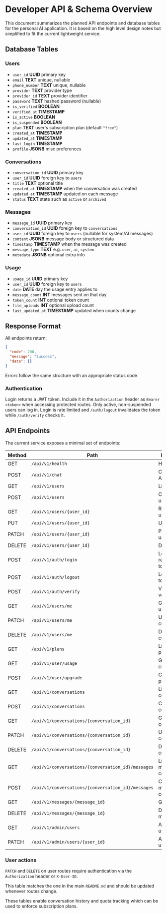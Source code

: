 # Developer API & Schema Overview

This document summarizes the planned API endpoints and database tables for the personal AI application. It is based on the high level design notes but simplified to fit the current lightweight service.

## Database Tables

### Users
- `user_id` **UUID** primary key
- `email` **TEXT** unique, nullable
- `phone_number` **TEXT** unique, nullable
- `provider` **TEXT** provider type
- `provider_id` **TEXT** provider identifier
- `password` **TEXT** hashed password (nullable)
- `is_verified` **BOOLEAN**
- `verified_at` **TIMESTAMP**
- `is_active` **BOOLEAN**
- `is_suspended` **BOOLEAN**
- `plan` **TEXT** user's subscription plan (default `"free"`)
- `created_at` **TIMESTAMP**
- `updated_at` **TIMESTAMP**
- `last_login` **TIMESTAMP**
- `profile` **JSONB** misc preferences

### Conversations
- `conversation_id` **UUID** primary key
- `user_id` **UUID** foreign key to `users`
- `title` **TEXT** optional title
- `created_at` **TIMESTAMP** when the conversation was created
- `updated_at` **TIMESTAMP** updated on each message
- `status` **TEXT** state such as `active` or `archived`

### Messages
- `message_id` **UUID** primary key
- `conversation_id` **UUID** foreign key to `conversations`
- `user_id` **UUID** foreign key to `users` (nullable for system/AI messages)
- `content` **JSONB** message body or structured data
- `timestamp` **TIMESTAMP** when the message was created
- `message_type` **TEXT** e.g. `user`, `ai`, `system`
- `metadata` **JSONB** optional extra info

### Usage
- `usage_id` **UUID** primary key
- `user_id` **UUID** foreign key to `users`
- `date` **DATE** day the usage entry applies to
- `message_count` **INT** messages sent on that day
- `token_count` **INT** optional token count
- `file_uploads` **INT** optional upload count
- `last_updated_at` **TIMESTAMP** updated when counts change

## Response Format

All endpoints return:

```json
{
  "code": 200,
  "message": "Success",
  "data": {}
}
```

Errors follow the same structure with an appropriate status code.

### Authentication

Login returns a JWT token. Include it in the `Authorization` header as
`Bearer <token>` when accessing protected routes. Only active, non-suspended
users can log in. Login is rate limited and `/auth/logout` invalidates the
token while `/auth/verify` checks it.

## API Endpoints

The current service exposes a minimal set of endpoints:

| Method | Path | Description |
| ------ | ---- | ----------- |
| GET    | `/api/v1/health` | Health check |
| POST   | `/api/v1/chat`   | Chat with the AI model |
| GET    | `/api/v1/users` | List users |
| POST   | `/api/v1/users` | Create a new user |
| GET    | `/api/v1/users/{user_id}` | Retrieve a user by ID |
| PUT    | `/api/v1/users/{user_id}` | Update a user |
| PATCH  | `/api/v1/users/{user_id}` | Partially update a user |
| DELETE | `/api/v1/users/{user_id}` | Delete a user |
| POST   | `/api/v1/auth/login` | Login and receive a token |
| POST   | `/api/v1/auth/logout` | Logout using token |
| POST   | `/api/v1/auth/verify` | Verify token validity |
| GET    | `/api/v1/users/me` | Get current user |
| PATCH  | `/api/v1/users/me` | Update current user |
| DELETE | `/api/v1/users/me` | Delete current user |
| GET    | `/api/v1/plans` | List available plans |
| GET    | `/api/v1/user/usage` | Get usage for current user |
| POST   | `/api/v1/user/upgrade` | Change user plan |
| GET    | `/api/v1/conversations` | List user conversations |
| POST   | `/api/v1/conversations` | Create conversation |
| GET    | `/api/v1/conversations/{conversation_id}` | Get conversation |
| PATCH  | `/api/v1/conversations/{conversation_id}` | Update conversation |
| DELETE | `/api/v1/conversations/{conversation_id}` | Delete conversation |
| GET    | `/api/v1/conversations/{conversation_id}/messages` | List messages in conversation |
| POST   | `/api/v1/conversations/{conversation_id}/messages` | Create message in conversation |
| GET    | `/api/v1/messages/{message_id}` | Get message |
| DELETE | `/api/v1/messages/{message_id}` | Delete message |
| GET    | `/api/v1/admin/users` | Admin list users |
| PATCH  | `/api/v1/admin/users/{user_id}` | Admin update user |

### User actions

`PATCH` and `DELETE` on user routes require authentication via the
`Authorization` header or `X-User-ID`.

This table matches the one in the main `README.md` and should be updated whenever routes change.

These tables enable conversation history and quota tracking which can be used to enforce subscription plans.

